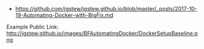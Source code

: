 
- https://github.com/jgstew/jgstew.github.io/blob/master/_posts/2017-10-19-Automating-Docker-with-BigFix.md

Example Public Link: http://jgstew.github.io/images/BFAutomatingDocker/DockerSetupBaseline.png
